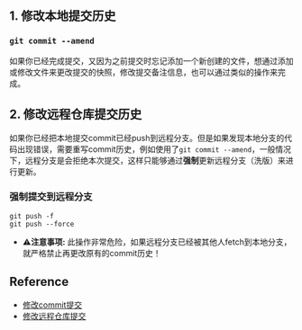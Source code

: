 
## 1. 修改本地提交历史
### `git commit --amend`
如果你已经完成提交，又因为之前提交时忘记添加一个新创建的文件，想通过添加或修改文件来更改提交的快照，修改提交备注信息，也可以通过类似的操作来完成。

## 2. 修改远程仓库提交历史
如果你已经把本地提交commit已经push到远程分支。但是如果发现本地分支的代码出现错误，需要重写commit历史，例如使用了`git commit --amend`，一般情况下，远程分支是会拒绝本次提交，这样只能够通过**强制**更新远程分支（洗版）来进行更新。

### 强制提交到远程分支
```
git push -f
git push --force
```
* ⚠️**注意事项:** 此操作非常危险，如果远程分支已经被其他人fetch到本地分支，就严格禁止再更改原有的commit历史！


## Reference
* [修改commit提交](https://wikinote.gitbook.io/git-learning/git-gao-ji-ming-ling/chang-yong-chang-jing-shi-zhan/git-ammend-commit)
* [修改远程仓库提交](https://wikinote.gitbook.io/git-learning/git-gao-ji-ming-ling/chang-yong-chang-jing-shi-zhan/git-force-update-remote-commit)